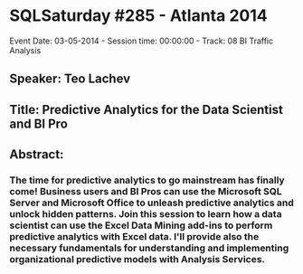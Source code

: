 # SQLSaturday #285 - Atlanta 2014
Event Date: 03-05-2014 - Session time: 00:00:00 - Track: 08 BI Traffic Analysis
## Speaker: Teo Lachev
## Title: Predictive Analytics for the Data Scientist and BI Pro
## Abstract:
### The time for predictive analytics to go mainstream has finally come! Business users and BI Pros can use the Microsoft SQL Server and Microsoft Office to unleash predictive analytics and unlock hidden patterns. Join this session to learn how a data scientist can use the Excel Data Mining add-ins to perform predictive analytics with Excel data. I'll provide also the necessary fundamentals for understanding and implementing organizational predictive models with Analysis Services.
